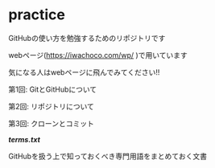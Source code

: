 # practice
GitHubの使い方を勉強するためのリポジトリです

webページ(https://iwachoco.com/wp/ )で用いています

気になる人はwebページに飛んでみてください!!

第1回: GitとGitHubについて

第2回: リポジトリについて

第3回: クローンとコミット

***terms.txt***

GitHubを扱う上で知っておくべき専門用語をまとめておく文書
